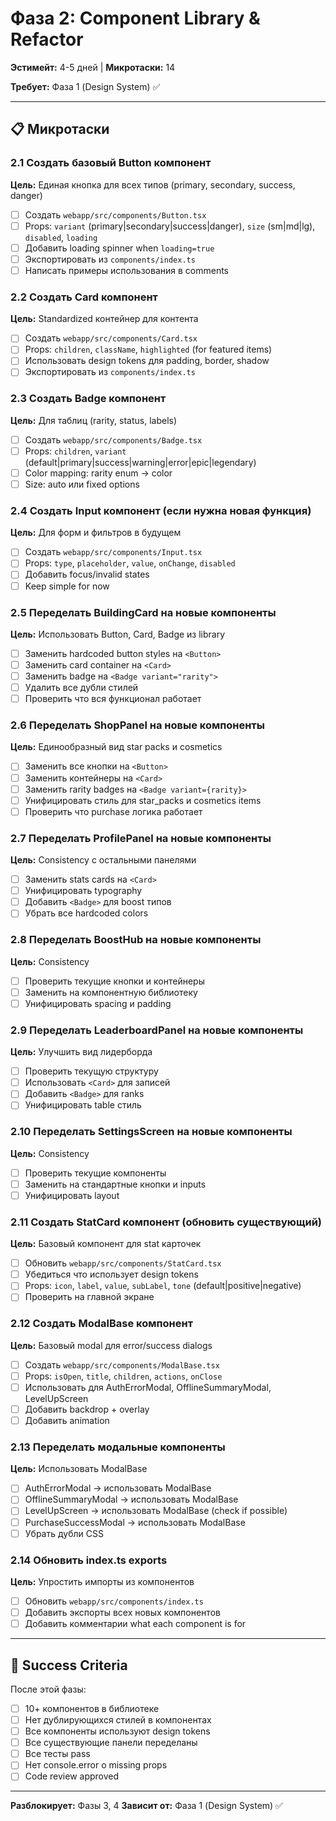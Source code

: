 # Фаза 2: Component Library & Refactor

**Эстимейт:** 4-5 дней | **Микротаски:** 14

**Требует:** Фаза 1 (Design System) ✅

---

## 📋 Микротаски

### 2.1 Создать базовый Button компонент
**Цель:** Единая кнопка для всех типов (primary, secondary, success, danger)
- [ ] Создать `webapp/src/components/Button.tsx`
- [ ] Props: `variant` (primary|secondary|success|danger), `size` (sm|md|lg), `disabled`, `loading`
- [ ] Добавить loading spinner when `loading=true`
- [ ] Экспортировать из `components/index.ts`
- [ ] Написать примеры использования в comments

### 2.2 Создать Card компонент
**Цель:** Standardized контейнер для контента
- [ ] Создать `webapp/src/components/Card.tsx`
- [ ] Props: `children`, `className`, `highlighted` (for featured items)
- [ ] Использовать design tokens для padding, border, shadow
- [ ] Экспортировать из `components/index.ts`

### 2.3 Создать Badge компонент
**Цель:** Для таблиц (rarity, status, labels)
- [ ] Создать `webapp/src/components/Badge.tsx`
- [ ] Props: `children`, `variant` (default|primary|success|warning|error|epic|legendary)
- [ ] Color mapping: rarity enum → color
- [ ] Size: auto или fixed options

### 2.4 Создать Input компонент (если нужна новая функция)
**Цель:** Для форм и фильтров в будущем
- [ ] Создать `webapp/src/components/Input.tsx`
- [ ] Props: `type`, `placeholder`, `value`, `onChange`, `disabled`
- [ ] Добавить focus/invalid states
- [ ] Keep simple for now

### 2.5 Переделать BuildingCard на новые компоненты
**Цель:** Использовать Button, Card, Badge из library
- [ ] Заменить hardcoded button styles на `<Button>`
- [ ] Заменить card container на `<Card>`
- [ ] Заменить badge на `<Badge variant="rarity">`
- [ ] Удалить все дубли стилей
- [ ] Проверить что вся функционал работает

### 2.6 Переделать ShopPanel на новые компоненты
**Цель:** Единообразный вид star packs и cosmetics
- [ ] Заменить все кнопки на `<Button>`
- [ ] Заменить контейнеры на `<Card>`
- [ ] Заменить rarity badges на `<Badge variant={rarity}>`
- [ ] Унифицировать стиль для star_packs и cosmetics items
- [ ] Проверить что purchase логика работает

### 2.7 Переделать ProfilePanel на новые компоненты
**Цель:** Consistency с остальными панелями
- [ ] Заменить stats cards на `<Card>`
- [ ] Унифицировать typography
- [ ] Добавить `<Badge>` для boost типов
- [ ] Убрать все hardcoded colors

### 2.8 Переделать BoostHub на новые компоненты
**Цель:** Consistency
- [ ] Проверить текущие кнопки и контейнеры
- [ ] Заменить на компонентную библиотеку
- [ ] Унифицировать spacing и padding

### 2.9 Переделать LeaderboardPanel на новые компоненты
**Цель:** Улучшить вид лидерборда
- [ ] Проверить текущую структуру
- [ ] Использовать `<Card>` для записей
- [ ] Добавить `<Badge>` для ranks
- [ ] Унифицировать table стиль

### 2.10 Переделать SettingsScreen на новые компоненты
**Цель:** Consistency
- [ ] Проверить текущие компоненты
- [ ] Заменить на стандартные кнопки и inputs
- [ ] Унифицировать layout

### 2.11 Создать StatCard компонент (обновить существующий)
**Цель:** Базовый компонент для stat карточек
- [ ] Обновить `webapp/src/components/StatCard.tsx`
- [ ] Убедиться что использует design tokens
- [ ] Props: `icon`, `label`, `value`, `subLabel`, `tone` (default|positive|negative)
- [ ] Проверить на главной экране

### 2.12 Создать ModalBase компонент
**Цель:** Базовый modal для error/success dialogs
- [ ] Создать `webapp/src/components/ModalBase.tsx`
- [ ] Props: `isOpen`, `title`, `children`, `actions`, `onClose`
- [ ] Использовать для AuthErrorModal, OfflineSummaryModal, LevelUpScreen
- [ ] Добавить backdrop + overlay
- [ ] Добавить animation

### 2.13 Переделать модальные компоненты
**Цель:** Использовать ModalBase
- [ ] AuthErrorModal → использовать ModalBase
- [ ] OfflineSummaryModal → использовать ModalBase
- [ ] LevelUpScreen → использовать ModalBase (check if possible)
- [ ] PurchaseSuccessModal → использовать ModalBase
- [ ] Убрать дубли CSS

### 2.14 Обновить index.ts exports
**Цель:** Упростить импорты из компонентов
- [ ] Обновить `webapp/src/components/index.ts`
- [ ] Добавить экспорты всех новых компонентов
- [ ] Добавить комментарии what each component is for

---

## 🎯 Success Criteria

После этой фазы:
- [ ] 10+ компонентов в библиотеке
- [ ] Нет дублирующихся стилей в компонентах
- [ ] Все компоненты используют design tokens
- [ ] Все существующие панели переделаны
- [ ] Все тесты pass
- [ ] Нет console.error о missing props
- [ ] Code review approved

---

**Разблокирует:** Фазы 3, 4
**Зависит от:** Фаза 1 (Design System) ✅
